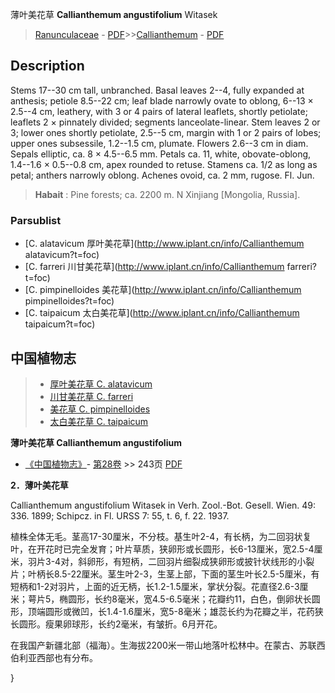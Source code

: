 薄叶美花草 **Callianthemum angustifolium** Witasek

> [Ranunculaceae](http://www.iplant.cn/info/Ranunculaceae?t=foc) - [PDF](http://www.iplant.cn/foc/pdf/Ranunculaceae.pdf)>>[Callianthemum](http://www.iplant.cn/info/Callianthemum?t=foc) - [PDF](http://www.iplant.cn/foc/pdf/Callianthemum.pdf)

## Description

Stems 17--30 cm tall, unbranched. Basal leaves 2--4, fully expanded at anthesis; petiole 8.5--22 cm; leaf blade narrowly ovate to oblong, 6--13 × 2.5--4 cm, leathery, with 3 or 4 pairs of lateral leaflets, shortly petiolate; leaflets 2 × pinnately divided; segments lanceolate-linear. Stem leaves 2 or 3; lower ones shortly petiolate, 2.5--5 cm, margin with 1 or 2 pairs of lobes; upper ones subsessile, 1.2--1.5 cm, plumate. Flowers 2.6--3 cm in diam. Sepals elliptic, ca. 8 × 4.5--6.5 mm. Petals ca. 11, white, obovate-oblong, 1.4--1.6 × 0.5--0.8 cm, apex rounded to retuse. Stamens ca. 1/2 as long as petal; anthers narrowly oblong. Achenes ovoid, ca. 2 mm, rugose. Fl. Jun.

> **Habait** : 
> Pine forests; ca. 2200 m. N Xinjiang [Mongolia, Russia].

### Parsublist

* [C.  alatavicum  厚叶美花草](http://www.iplant.cn/info/Callianthemum alatavicum?t=foc)
* [C.  farreri  川甘美花草](http://www.iplant.cn/info/Callianthemum farreri?t=foc)
* [C.  pimpinelloides  美花草](http://www.iplant.cn/info/Callianthemum pimpinelloides?t=foc)
* [C.  taipaicum  太白美花草](http://www.iplant.cn/info/Callianthemum taipaicum?t=foc)

## 中国植物志

> * [厚叶美花草  C.  alatavicum](Callianthemum-alatavicum-厚叶美花草.md)
> * [川甘美花草  C.  farreri](Callianthemum-farreri-川甘美花草.md)
> * [美花草  C.  pimpinelloides](Callianthemum-pimpinelloides-美花草.md)
> * [太白美花草  C.  taipaicum](Callianthemum-taipaicum-太白美花草.md)

**薄叶美花草 Callianthemum angustifolium**

* [《中国植物志》](http://www.iplant.cn/frps)- [第28卷](http://www.iplant.cn/frps/vol/28) >> 243页 [PDF](http://www.iplant.cn/frps/pdf/28/243.pdf)

**2．薄叶美花草**

Callianthemum angustifolium Witasek in Verh. Zool.-Bot. Gesell. Wien. 49: 336. 1899; Schipcz. in Fl. URSS 7: 55, t. 6, f. 22. 1937.

植株全体无毛。茎高17-30厘米，不分枝。基生叶2-4，有长柄，为二回羽状复叶，在开花时已完全发育；叶片草质，狭卵形或长圆形，长6-13厘米，宽2.5-4厘米，羽片3-4对，斜卵形，有短柄，二回羽片细裂成狭卵形或披针状线形的小裂片；叶柄长8.5-22厘米。茎生叶2-3，生茎上部，下面的茎生叶长2.5-5厘米，有短柄和1-2对羽片，上面的近无柄，长1.2-1.5厘米，掌状分裂。花直径2.6-3厘米；萼片5，椭圆形，长约8毫米，宽4.5-6.5毫米；花瓣约11，白色，倒卵状长圆形，顶端圆形或微凹，长1.4-1.6厘米，宽5-8毫米；雄蕊长约为花瓣之半，花药狭长圆形。瘦果卵球形，长约2毫米，有皱折。6月开花。

在我国产新疆北部（福海）。生海拔2200米一带山地落叶松林中。在蒙古、苏联西伯利亚西部也有分布。

}